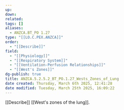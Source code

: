 ```yaml
---
up: 
down: 
related: 
tags: []
aliases:
  - ANZCA.BT_PO 1.27
type: "[[LO.C.PEX.ANZCA]]"
order:
  - "[[Describe]]"
field:
  - "[[Physiology]]"
  - "[[Respiratory System]]"
  - "[[Ventilation-Perfusion Relationships]]"
  - "[[West's Zones]]"
dg-publish: true
title: ANZCA.5.2.5.2_BT_PO.1.27_Wests_Zones_of_Lung
date created: Thursday, March 6th 2025, 12:41:28
date modified: Tuesday, March 25th 2025, 16:09:22
---
```


[[Describe]] [[West's zones of the lung]].
